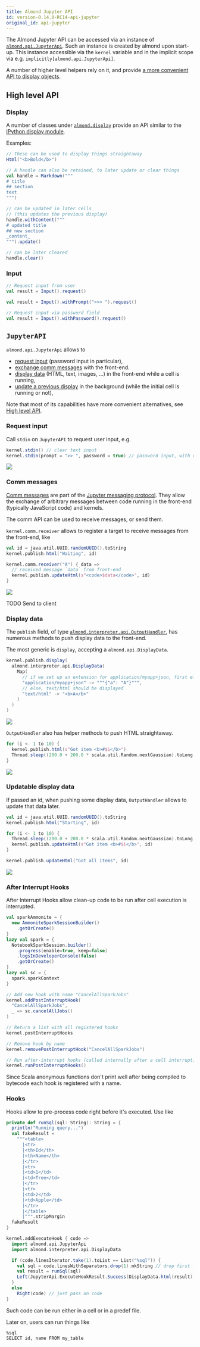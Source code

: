 ```yaml
---
title: Almond Jupyter API
id: version-0.14.0-RC14-api-jupyter
original_id: api-jupyter
---
```


The Almond Jupyter API can be accessed via an instance of [`almond.api.JupyterApi`](#jupyterapi). Such an
instance is created by almond upon start-up. This instance accessible via the `kernel` variable and in the
implicit scope via e.g. `implicitly[almond.api.JupyterApi]`.

A number of higher level helpers rely on it, and provide [a more convenient API to display objects](#display).

## High level API

### Display

A number of classes under [`almond.display`](https://github.com/almond-sh/almond/tree/master/modules/scala/jupyter-api/src/main/scala/almond/display)
provide an API similar to the
[IPython display module](https://ipython.readthedocs.io/en/7.4.0/api/generated/IPython.display.html).

Examples:
```scala
// These can be used to display things straightaway
Html("<b>Bold</b>")
```

```scala
// A handle can also be retained, to later update or clear things
val handle = Markdown("""
# title
## section
text
""")

// can be updated in later cells
// (this updates the previous display)
handle.withContent("""
# updated title
## new section
_content_
""").update()

// can be later cleared
handle.clear()
```

### Input

```scala
// Request input from user
val result = Input().request()
```

```scala
val result = Input().withPrompt(">>> ").request()
```

```scala
// Request input via password field
val result = Input().withPassword().request()
```


## `JupyterAPI`

`almond.api.JupyterApi` allows to
- [request input](#request-input) (password input in particular),
- [exchange comm messages](#comm-messages) with the front-end.
- [display data](#display-data) (HTML, text, images, …) in the front-end while a cell is running,
- [update a previous display](#updatable-display-data) in the background (while the initial cell is running or not),

Note that most of its capabilities have more convenient alternatives, see [High level API](#high-level-api).

### Request input

Call `stdin` on `JupyterAPI` to request user input, e.g.
```scala
kernel.stdin() // clear text input
kernel.stdin(prompt = ">> ", password = true) // password input, with custom prompt
```

![](/demo/stdin.gif)

### Comm messages

[Comm messages](https://jupyter-notebook.readthedocs.io/en/5.7.2/comms.html) are part of the
[Jupyter messaging protocol](https://jupyter-client.readthedocs.io/en/5.2.3/messaging.html). They
allow the exchange of arbitrary messages between code running in the front-end (typically JavaScript code)
and kernels.

The comm API can be used to receive messages, or send them.

`kernel.comm.receiver` allows to register a target to receive messages from the front-end, like
```scala
val id = java.util.UUID.randomUUID().toString
kernel.publish.html("Waiting", id)

kernel.comm.receiver("A") { data =>
  // received message `data` from front-end
  kernel.publish.updateHtml(s"<code>$data</code>", id)
}
```

![](/demo/comm-receive.gif)

TODO Send to client

### Display data

The `publish` field, of type [`almond.interpreter.api.OutputHandler`](https://github.com/almond-sh/almond/blob/master/modules/shared/interpreter-api/src/main/scala/almond/interpreter/api/OutputHandler.scala), has numerous methods to push display data to the front-end.

The most generic is `display`, accepting a `almond.api.DisplayData`.

```scala
kernel.publish.display(
  almond.interpreter.api.DisplayData(
    Map(
      // if we set up an extension for application/myapp+json, first element should be picked
      "application/myapp+json" -> """{"a": "A"}""",
      // else, text/html should be displayed
      "text/html" -> "<b>A</b>"
    )
  )
)
```

![](/demo/display-alternative.gif)

`OutputHandler` also has helper methods to push HTML straightaway.

```scala
for (i <- 1 to 10) {
  kernel.publish.html(s"Got item <b>#$i</b>")
  Thread.sleep((200.0 + 200.0 * scala.util.Random.nextGaussian).toLong max 0L)
}
```

![](/demo/display.gif)

### Updatable display data

If passed an id, when pushing some display data, `OutputHandler` allows to update
that data later.

```scala
val id = java.util.UUID.randomUUID().toString
kernel.publish.html("Starting", id)

for (i <- 1 to 10) {
  Thread.sleep((200.0 + 200.0 * scala.util.Random.nextGaussian).toLong max 0L)
  kernel.publish.updateHtml(s"Got item <b>#$i</b>", id)
}

kernel.publish.updateHtml("Got all items", id)
```

![](/demo/updatable.gif)

### After Interrupt Hooks

After Interrupt Hooks allow clean-up code to be run after cell
execution is interrupted.
```scala
val sparkAmmonite = {
  new AmmoniteSparkSessionBuilder()
    .getOrCreate()
}
lazy val spark = {
  NotebookSparkSession.builder()
    .progress(enable=true, keep=false)
    .logsInDeveloperConsole(false)
    .getOrCreate()
}
lazy val sc = {
  spark.sparkContext
}

// Add new hook with name "CancelAllSparkJobs"
kernel.addPostInterruptHook(
  "CancelAllSparkJobs",
  _ => sc.cancelAllJobs()
)

// Return a list with all registered hooks
kernel.postInterruptHooks

// Remove hook by name
kernel.removePostInterruptHook("CancelAllSparkJobs")

// Run after-interrupt hooks (called internally after a cell interrupt)
kernel.runPostInterruptHooks()
```
Since Scala anonymous functions don't print well after being compiled to bytecode
each hook is registered with a name.


### Hooks

Hooks allow to pre-process code right before it's executed. Use like
```scala
private def runSql(sql: String): String = {
  println("Running query...")
  val fakeResult =
    """<table>
      |<tr>
      |<th>Id</th>
      |<th>Name</th>
      |</tr>
      |<tr>
      |<td>1</td>
      |<td>Tree</td>
      |</tr>
      |<tr>
      |<td>2</td>
      |<td>Apple</td>
      |</tr>
      |</table>
      |""".stripMargin
  fakeResult
}

kernel.addExecuteHook { code =>
  import almond.api.JupyterApi
  import almond.interpreter.api.DisplayData

  if (code.linesIterator.take(1).toList == List("%sql")) {
    val sql = code.linesWithSeparators.drop(1).mkString // drop first line with "%sql"
    val result = runSql(sql)
    Left(JupyterApi.ExecuteHookResult.Success(DisplayData.html(result)))
  }
  else
    Right(code) // just pass on code
}
```

Such code can be run either in a cell or in a predef file.

Later on, users can run things like
```text
%sql
SELECT id, name FROM my_table
```
